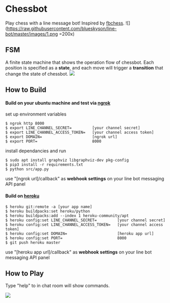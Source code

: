# Chessbot
Play chess with a line message bot! Inspired by [fbchess](https://www.facebook.com/fbchess/).
![](https://raw.githubusercontent.com/blueskyson/line-bot/master/images/1.png =200x)

## FSM

A finite state machine that shows the operation flow of chessbot. Each position is specified as a **state**, and each move will trigger a **transition** that change the state of chessbot.
![](https://raw.githubusercontent.com/blueskyson/line-bot/master/images/fsm.png)

## How to Build
#### Build on your ubuntu machine and test via [ngrok](https://ngrok.com/)
set up environment variables
```
$ ngrok http 8000
$ export LINE_CHANNEL_SECRET=         [your channel secret]
$ export LINE_CHANNEL_ACCESS_TOKEN=   [your channel access token]
$ export DOMAIN=                      [ngrok url]
$ export PORT=                        8000
```
install dependancies and run
```
$ sudo apt install graphviz libgraphviz-dev pkg-config
$ pip3 install -r requirements.txt
$ python src/app.py
```
use "[ngrok url]/callback" as **webhook settings** on your line bot messaging API panel

#### Build on [heroku](https://www.heroku.com)
```
$ heroku git:remote -a [your app name]
$ heroku buildpacks:set heroku/python
$ heroku buildpacks:add --index 1 heroku-community/apt
$ heroku config:set LINE_CHANNEL_SECRET=         [your channel secret]
$ heroku config:set LINE_CHANNEL_ACCESS_TOKEN=   [your channel access token]
$ heroku config:set DOMAIN=                      [heroku app url]
$ heroku config:set PORT=                        8000
$ git push heroku master
```

use "[heroku app url]/callback" as **webhook settings** on your line bot messaging API panel

## How to Play

Type "help" to in chat room will show commands.

![](https://raw.githubusercontent.com/blueskyson/line-bot/master/images/2.png)
